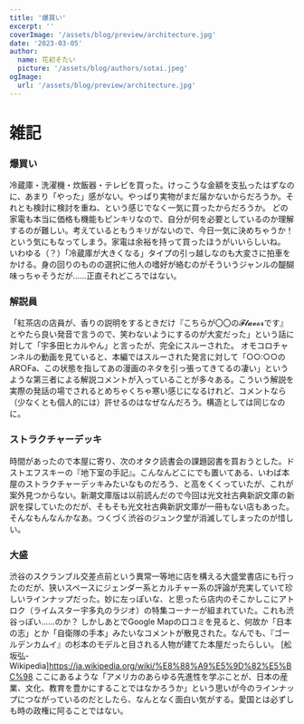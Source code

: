 ```yaml
---
title: '爆買い'
excerpt: ''
coverImage: '/assets/blog/preview/architecture.jpg'
date: '2023-03-05'
author:
  name: 花初そたい
  picture: '/assets/blog/authors/sotai.jpeg'
ogImage:
  url: '/assets/blog/preview/architecture.jpg'
---
```

# 雑記
### 爆買い
冷蔵庫・洗濯機・炊飯器・テレビを買った。けっこうな金額を支払ったはずなのに、あまり「やった」感がない。やっぱり実物がまだ届かないからだろうか。それとも検討に検討を重ね、という感じでなく一気に買ったからだろうか。
どの家電も本当に価格も機能もピンキリなので、自分が何を必要としているのか理解するのが難しい。考えているともうキリがないので、今日一気に決めちゃうか！という気にもなってしまう。家電は余裕を持って買ったほうがいいらしいね。
いわゆる（？）「冷蔵庫が大きくなる」タイプの引っ越しなのも大変さに拍車をかける。身の回りのものの選択に他人の嗜好が絡むのがそういうジャンルの醍醐味っちゃそうだが……正直それどころではない。

### 解説員
「紅茶店の店員が、香りの説明をするときだけ『こちらが〇〇の𝓕𝓵𝓪𝓿𝓸𝓻です』とやたら良い発音で言うので、笑わないようにするのが大変だった」という話に対して「宇多田ヒカルやん」と言ったが、完全にスルーされた。
オモコロチャンネルの動画を見ていると、本編ではスルーされた発言に対して「○○:○○のAR○Fa、この状態を指してあの漫画のネタを引っ張ってきてるの凄い」というような第三者による解説コメントが入っていることが多々ある。こういう解説を実際の発話の場でされるとめちゃくちゃ寒い感じになるけれど、コメントなら（少なくとも個人的には）許せるのはなぜなんだろう。構造としては同じなのに。

### ストラクチャーデッキ
時間があったので本屋に寄り、次のオタク読書会の課題図書を買おうとした。ドストエフスキーの『地下室の手記』。こんなんどこにでも置いてある、いわば本屋のストラクチャーデッキみたいなものだろう、と高をくくっていたが、これが案外見つからない。新潮文庫版は以前読んだので今回は光文社古典新訳文庫の新訳を探していたのだが、そもそも光文社古典新訳文庫が一冊もない店もあった。そんなもんなんかなあ。つくづく渋谷のジュンク堂が消滅してしまったのが惜しい。

### 大盛
渋谷のスクランブル交差点前という異常一等地に店を構える大盛堂書店にも行ったのだが、狭いスペースにジェンダー系とカルチャー系の評論が充実していて珍しいラインナップだった。妙に左っぽいな、と思ったら店内のそこかしこにアトロク（ライムスター宇多丸のラジオ）の特集コーナーが組まれていた。これも渋谷っぽい……のか？
しかしあとでGoogle Mapの口コミを見ると、何故か「日本の志」とか「自衛隊の手本」みたいなコメントが散見された。なんでも、『ゴールデンカムイ』の杉本のモデルと目される人物が建てた本屋だったらしい。
[舩坂弘-Wikipedia]https://ja.wikipedia.org/wiki/%E8%88%A9%E5%9D%82%E5%BC%98
ここにあるような「アメリカのあらゆる先進性を学ぶことが、日本の産業、文化、教育を豊かにすることではなかろうか」という思いが今のラインナップにつながっているのだとしたら、なんとなく面白い気がする。愛国とは必ずしも時の政権に阿ることではない。